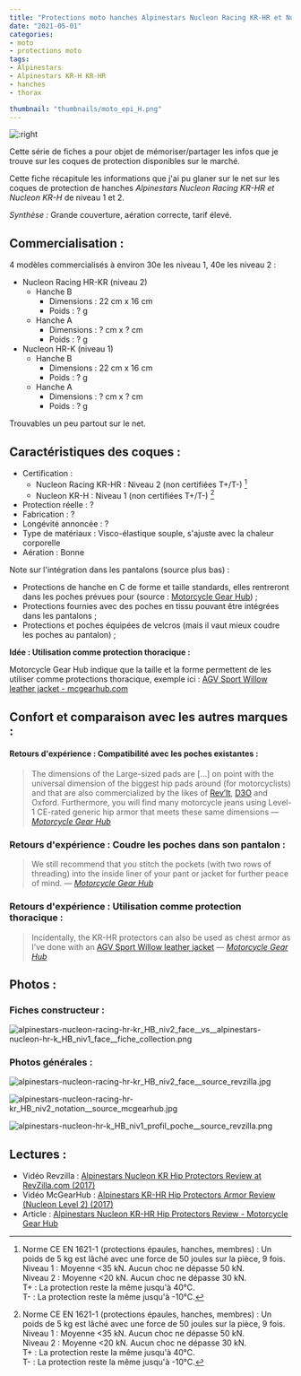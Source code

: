 ```yaml
---
title: "Protections moto hanches Alpinestars Nucleon Racing KR-HR et Nucleon KR-H"
date: "2021-05-01"
categories:
- moto
- protections moto
tags: 
- Alpinestars
- Alpinestars KR-H KR-HR
- hanches
- thorax

thumbnail: "thumbnails/moto_epi_H.png"
---
```


![:right](alpinestars-nucleon-racing-hr-kr_HB_niv2_face__source_revzilla.jpg)

Cette série de fiches a pour objet de mémoriser/partager les infos que je trouve sur les coques de protection disponibles sur le marché.

Cette fiche récapitule les informations que j'ai pu glaner sur le net sur les coques de protection de hanches _Alpinestars Nucleon Racing KR-HR et Nucleon KR-H_ de niveau 1 et 2.

_Synthèse :_ Grande couverture, aération correcte, tarif élevé.


Commercialisation :
-------------------

4 modèles commercialisés à environ 30e les niveau 1, 40e les niveau 2 :

- Nucleon Racing HR-KR (niveau 2)
    - Hanche B
        - Dimensions : 22 cm x 16 cm
        - Poids : ? g
    - Hanche A
        - Dimensions : ? cm x ? cm
        - Poids : ? g
- Nucleon HR-K (niveau 1) 
    - Hanche B
        - Dimensions : 22 cm x 16 cm
        - Poids : ? g
    - Hanche A
        - Dimensions : ? cm x ? cm
        - Poids : ? g

Trouvables un peu partout sur le net.

Caractéristiques des coques :
-----------------------------

- Certification : 
    - Nucleon Racing KR-HR : Niveau 2 (non certifiées T+/T-) [^1]
    - Nucleon KR-H : Niveau 1 (non certifiées T+/T-) [^1]
- Protection réelle : ?
- Fabrication : ?
- Longévité annoncée : ?
- Type de matériaux : Visco-élastique souple, s'ajuste avec la chaleur corporelle
- Aération : Bonne


Note sur l'intégration dans les pantalons (source plus bas) :

- Protections de hanche en C de forme et taille standards, elles rentreront dans les poches prévues pour (source : [Motorcycle Gear Hub](https://www.mcgearhub.com/motorcycle-armor/alpinestars-nucleon-racing-kr-hr-hip-protectors-review/)) ;
- Protections fournies avec des poches en tissu pouvant être intégrées dans les pantalons ;
- Protections et poches équipées de velcros (mais il vaut mieux coudre les poches au pantalon) ;

**Idée : Utilisation comme protection thoracique :**

Motorcycle Gear Hub indique que la taille et la forme permettent de les utiliser comme protections thoracique, exemple ici : [AGV Sport Willow leather jacket - mcgearhub.com](https://www.mcgearhub.com/motorcycle-jackets/agv-sport-willow-leather-jacket-review-problems-solutions-improvements/)


Confort et comparaison avec les autres marques : 
------------------------------------------------

#### Retours d'expérience : Compatibilité avec les poches existantes :

> The dimensions of the Large-sized pads are [...] on point with the universal dimension of the biggest hip pads around (for motorcyclists) and that are also commercialized by the likes of [Rev’It](https://www.mcgearhub.com/motorcycle-pants/revit-tornado-2-pants-review/), [D3O](https://www.mcgearhub.com/tag/d3o-armor/) and Oxford. 
> Furthermore, you will find many motorcycle jeans using Level-1 CE-rated generic hip armor that meets these same dimensions
> — <cite>[Motorcycle Gear Hub](https://www.mcgearhub.com/motorcycle-armor/alpinestars-nucleon-racing-kr-hr-hip-protectors-review/)


### Retours d'expérience : Coudre les poches dans son pantalon :

> We still recommend that you stitch the pockets (with two rows of threading) into the
inside liner of your pant or jacket for further peace of mind.
> — <cite>[Motorcycle Gear Hub](https://www.mcgearhub.com/motorcycle-armor/alpinestars-nucleon-racing-kr-hr-hip-protectors-review/)


### Retours d'expérience : Utilisation comme protection thoracique :

> Incidentally, the KR-HR protectors can also be used as chest armor as I’ve done with an [AGV Sport Willow leather jacket](https://www.mcgearhub.com/motorcycle-jackets/agv-sport-willow-leather-jacket-review-problems-solutions-improvements/)
> — <cite>[Motorcycle Gear Hub](https://www.mcgearhub.com/motorcycle-armor/alpinestars-nucleon-racing-kr-hr-hip-protectors-review/)



Photos :
--------

### Fiches constructeur :

![alpinestars-nucleon-racing-hr-kr_HB_niv2_face__vs__alpinestars-nucleon-hr-k_HB_niv1_face__fiche_collection.png](alpinestars-nucleon-racing-hr-kr_HB_niv2_face__vs__alpinestars-nucleon-hr-k_HB_niv1_face__fiche_collection.png)


### Photos générales :

![alpinestars-nucleon-racing-hr-kr_HB_niv2_face__source_revzilla.jpg](alpinestars-nucleon-racing-hr-kr_HB_niv2_face__source_revzilla.jpg)

![alpinestars-nucleon-racing-hr-kr_HB_niv2_notation__source_mcgearhub.jpg](alpinestars-nucleon-racing-hr-kr_HB_niv2_notation__source_mcgearhub.jpg)

![alpinestars-nucleon-hr-k_HB_niv1_profil_poche__source_revzilla.png](alpinestars-nucleon-hr-k_HB_niv1_profil_poche__source_revzilla.png)


Lectures :
----------

- Vidéo Revzilla : [Alpinestars Nucleon KR Hip Protectors Review at RevZilla.com (2017)](https://www.youtube.com/watch?v=MM0XZrtIrVU)
- Vidéo McGearHub : [Alpinestars KR-HR Hip Protectors Armor Review (Nucleon Level 2) (2017) ](https://www.youtube.com/watch?v=0-ig7TnyuNE)
- Article : [Alpinestars Nucleon KR-HR Hip Protectors Review - Motorcycle Gear Hub](https://www.mcgearhub.com/motorcycle-armor/alpinestars-nucleon-racing-kr-hr-hip-protectors-review/)


[^1]: Norme CE EN 1621-1 (protections épaules, hanches, membres) : Un poids de 5 kg est lâché avec une force de 50 joules sur la pièce, 9 fois.<br />
Niveau 1 : Moyenne <35 kN. Aucun choc ne dépasse 50 kN.<br />
Niveau 2 : Moyenne <20 kN. Aucun choc ne dépasse 30 kN.<br />
T+ : La protection reste la même jusqu'à 40°C.<br />
T- : La protection reste la même jusqu'à -10°C.
